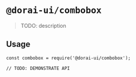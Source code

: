 # `@dorai-ui/combobox`

> TODO: description

## Usage

```
const combobox = require('@dorai-ui/combobox');

// TODO: DEMONSTRATE API
```
